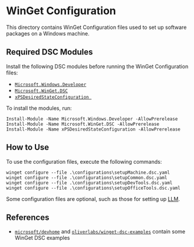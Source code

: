 # WinGet Configuration

This directory contains WinGet Configuration files used to set up software packages on a Windows machine.

## Required DSC Modules

Install the following DSC modules before running the WinGet Configuration files:

- [`Microsoft.Windows.Developer`](https://www.powershellgallery.com/packages/Microsoft.Windows.Developer/0.2.1-alpha)
- [`Microsoft.WinGet.DSC`](https://www.powershellgallery.com/packages/Microsoft.WinGet.DSC/1.8.1133-alpha)
- [`xPSDesiredStateConfiguration `](https://www.powershellgallery.com/packages/xPSDesiredStateConfiguration/9.2.0-preview0008)

To install the modules, run:

```pwsh
Install-Module -Name Microsoft.Windows.Developer -AllowPrerelease
Install-Module -Name Microsoft.WinGet.DSC -AllowPrerelease
Install-Module -Name xPSDesiredStateConfiguration -AllowPrerelease
```

## How to Use

To use the configuration files, execute the following commands:

```pwsh
winget configure --file .\configurations\setupMachine.dsc.yaml
winget configure --file .\configurations\setupCommon.dsc.yaml
winget configure --file .\configurations\setupDevTools.dsc.yaml
winget configure --file .\configurations\setupOfficeTools.dsc.yaml
```

Some configuration files are optional, such as those for setting up [LLM](./setupLLM.dsc.yaml).

## References

- [`microsoft/devhome`](https://github.com/microsoft/devhome/tree/main/docs/sampleConfigurations)
  and [`oliverlabs/winget-dsc-examples`](https://github.com/oliverlabs/winget-dsc-examples)
  contain some WinGet DSC examples
